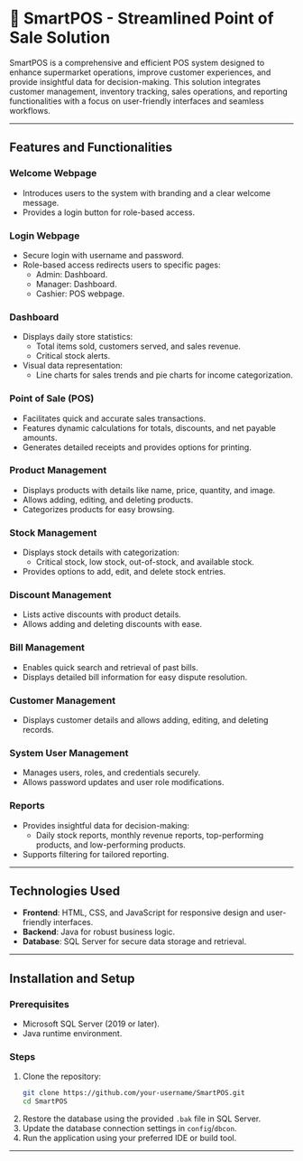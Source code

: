 # 🏬 SmartPOS - Streamlined Point of Sale Solution

SmartPOS is a comprehensive and efficient POS system designed to enhance supermarket operations, improve customer experiences, and provide insightful data for decision-making. This solution integrates customer management, inventory tracking, sales operations, and reporting functionalities with a focus on user-friendly interfaces and seamless workflows.

---

## Features and Functionalities

### Welcome Webpage
- Introduces users to the system with branding and a clear welcome message.
- Provides a login button for role-based access.

### Login Webpage
- Secure login with username and password.
- Role-based access redirects users to specific pages:
  - Admin: Dashboard.
  - Manager: Dashboard.
  - Cashier: POS webpage.

### Dashboard
- Displays daily store statistics:
  - Total items sold, customers served, and sales revenue.
  - Critical stock alerts.
- Visual data representation:
  - Line charts for sales trends and pie charts for income categorization.

### Point of Sale (POS)
- Facilitates quick and accurate sales transactions.
- Features dynamic calculations for totals, discounts, and net payable amounts.
- Generates detailed receipts and provides options for printing.

### Product Management
- Displays products with details like name, price, quantity, and image.
- Allows adding, editing, and deleting products.
- Categorizes products for easy browsing.

### Stock Management
- Displays stock details with categorization:
  - Critical stock, low stock, out-of-stock, and available stock.
- Provides options to add, edit, and delete stock entries.

### Discount Management
- Lists active discounts with product details.
- Allows adding and deleting discounts with ease.

### Bill Management
- Enables quick search and retrieval of past bills.
- Displays detailed bill information for easy dispute resolution.

### Customer Management
- Displays customer details and allows adding, editing, and deleting records.

### System User Management
- Manages users, roles, and credentials securely.
- Allows password updates and user role modifications.

### Reports
- Provides insightful data for decision-making:
  - Daily stock reports, monthly revenue reports, top-performing products, and low-performing products.
- Supports filtering for tailored reporting.

---

## Technologies Used
- **Frontend**: HTML, CSS, and JavaScript for responsive design and user-friendly interfaces.
- **Backend**: Java for robust business logic.
- **Database**: SQL Server for secure data storage and retrieval.

---

## Installation and Setup

### Prerequisites
- Microsoft SQL Server (2019 or later).
- Java runtime environment.

### Steps
1. Clone the repository:
   ```bash
   git clone https://github.com/your-username/SmartPOS.git
   cd SmartPOS
   ```
2. Restore the database using the provided `.bak` file in SQL Server.
3. Update the database connection settings in `config`/`dbcon`.
4. Run the application using your preferred IDE or build tool.

---
